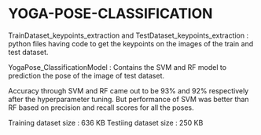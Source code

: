 # YOGA-POSE-CLASSIFICATION
TrainDataset_keypoints_extraction and TestDataset_keypoints_extraction : python files having code to get the keypoints on the images of the train and test dataset.

YogaPose_ClassificationModel : Contains the SVM and RF model to prediction the pose of the image of test dataset.

Accuracy through SVM and RF came out to be 93% and 92% respectively after the hyperparameter tuning.
But performance of SVM was better than RF based on precision and recall scores for all the poses.

Training dataset size : 636 KB 
Testiing dataset size : 250 KB
